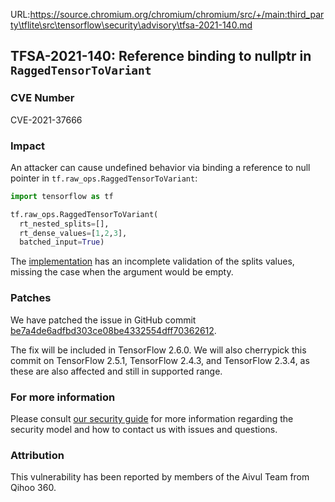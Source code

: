URL:https://source.chromium.org/chromium/chromium/src/+/main:third_party\tflite\src\tensorflow\security\advisory\tfsa-2021-140.md
## TFSA-2021-140: Reference binding to nullptr in `RaggedTensorToVariant`

### CVE Number
CVE-2021-37666

### Impact
An attacker can cause undefined behavior via binding a reference to null pointer
in `tf.raw_ops.RaggedTensorToVariant`:

```python
import tensorflow as tf

tf.raw_ops.RaggedTensorToVariant(
  rt_nested_splits=[],
  rt_dense_values=[1,2,3],
  batched_input=True)
```

The
[implementation](https://github.com/tensorflow/tensorflow/blob/460e000de3a83278fb00b61a16d161b1964f15f4/tensorflow/core/kernels/ragged_tensor_to_variant_op.cc#L129)
has an incomplete validation of the splits values, missing the case when the
argument would be empty.

### Patches
We have patched the issue in GitHub commit
[be7a4de6adfbd303ce08be4332554dff70362612](https://github.com/tensorflow/tensorflow/commit/be7a4de6adfbd303ce08be4332554dff70362612).

The fix will be included in TensorFlow 2.6.0. We will also cherrypick this
commit on TensorFlow 2.5.1, TensorFlow 2.4.3, and TensorFlow 2.3.4, as these are
also affected and still in supported range.

### For more information
Please consult [our security
guide](https://github.com/tensorflow/tensorflow/blob/master/SECURITY.md) for
more information regarding the security model and how to contact us with issues
and questions.

### Attribution
This vulnerability has been reported by members of the Aivul Team from Qihoo
360.
